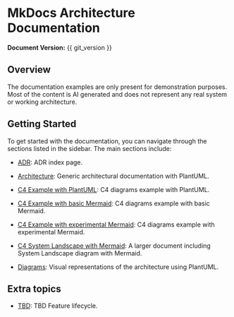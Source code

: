 # MkDocs Architecture Documentation

**Document Version:** {{ git_version }}

## Overview

The documentation examples are only present for demonstration purposes. Most of
the content is AI generated and does not represent any real system or working
architecture.

## Getting Started

To get started with the documentation, you can navigate through the sections
listed in the sidebar. The main sections include:

- [ADR](adr.md): ADR index page.
- [Architecture](architecture.md): Generic architectural documentation with
  PlantUML.
- [C4 Example with PlantUML](simulationQueueC4.md): C4 diagrams example with
  PlantUML.
- [C4 Example with basic Mermaid](simulationQueueC4Mermaid.md): C4 diagrams
  example with basic Mermaid.
- [C4 Example with experimental Mermaid](simulationQueueC4MermaidX.md): C4
  diagrams example with experimental Mermaid.
- [C4 System Landscape with Mermaid](systemLandscapeMermaid.md): A larger
  document including System Landscape diagram with Mermaid.

- [Diagrams](diagrams/architecture.md): Visual representations of the
  architecture using PlantUML.


## Extra topics
- [TBD](tbd-feature-lifecycle.md): TBD Feature lifecycle.
